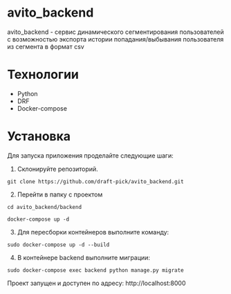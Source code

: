 # avito_backend

avito_backend - сервис динамического сегментирования пользователей с возможностью экспорта истории попадания/выбывания пользователя из сегмента в формат csv

# Технологии

* Python
* DRF
* Docker-compose

# Установка

Для запуска приложения проделайте следующие шаги:

1. Склонируйте репозиторий.

```
git clone https://github.com/draft-pick/avito_backend.git
```

2. Перейти в папку с проектом

```
cd avito_backend/backend
```

```
docker-compose up -d
```

3. Для пересборки контейнеров выполните команду:

```
sudo docker-compose up -d --build
```

4. В контейнере backend выполните миграции:

```
sudo docker-compose exec backend python manage.py migrate
```

Проект запущен и доступен по адресу: http://localhost:8000

